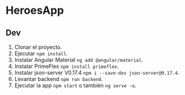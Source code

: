 # HeroesApp

## Dev

1. Clonar el proyecto.
2. Ejecutar ```npm install```.
3. Instalar Angular Material ```ng add @angular/material```.
4. Instalar PrimeFlex ```npm install primeflex```.
5. Instalar json-server V0.17.4 ```npm i --save-dev json-server@0.17.4```.
6. Levantar backend ```npm run backend```.
7. Ejecutar la app ```npm start``` o también ```ng serve -o```.

